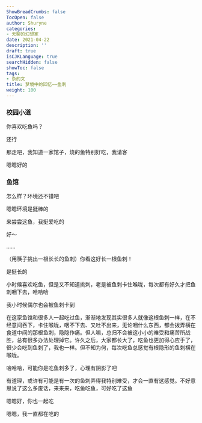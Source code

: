 ```yaml
---
ShowBreadCrumbs: false
TocOpen: false
author: Shuryne
categories:
- 无聊的幻想家
date: 2021-04-22
description: ''
draft: true
isCJKLanguage: true
searchHidden: false
showToc: false
tags:
- 杂的文
title: 梦境中的回忆——鱼刺
weight: 100
---
```


### 校园小道

你喜欢吃鱼吗？

还行

那走吧，我知道一家馆子，烧的鱼特别好吃，我请客

嗯嗯好的



### 鱼馆

怎么样？环境还不错吧

嗯嗯环境是挺棒的

来尝尝这鱼，我挺爱吃的

好～

……

（用筷子挑出一根长长的鱼刺）你看这好长一根鱼刺！

是挺长的

小时候喜欢吃鱼，但是又不知道挑刺，老是被鱼刺卡住喉咙，每次都有好久才把鱼刺咽下去，哈哈哈

我小时候偶尔也会被鱼刺卡到

在这家鱼馆和很多人一起吃过鱼，渐渐地发现其实很多人就像这根鱼刺一样，在不经意间吞下，卡住喉咙，咽不下去、又吐不出来，无论咽什么东西，都会拨弄横在食道中间的那根鱼刺，隐隐作痛。但人嘛，总归不会被这小小的难受和痛苦所战胜，总有很多办法处理掉它。许久之后，大家都长大了，吃鱼也更加得心应手了，很少会吃到鱼刺了，我也一样。但不知为何，每次吃鱼总感觉有根隐形的鱼刺横在喉咙。

哈哈哈，可能你是吃鱼刺多了，心理有阴影了吧

有道理，或许有可能是有一次的鱼刺弄得我特别难受，才会一直有这感觉。不好意思说了这么多废话，来来来，吃鱼吃鱼，可好吃了这鱼

嗯嗯好，你也一起吃

嗯嗯，我一直都在吃的